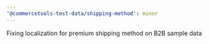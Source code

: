 ```yaml
---
'@commercetools-test-data/shipping-method': minor
---
```


Fixing localization for premium shipping method on B2B sample data
